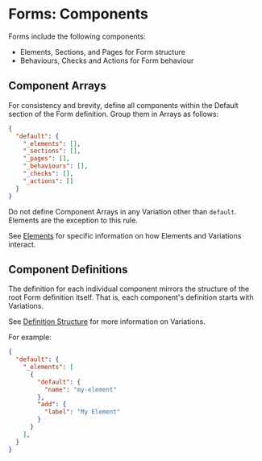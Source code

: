 # Forms: Components

Forms include the following components:

- Elements, Sections, and Pages for Form structure
- Behaviours, Checks and Actions for Form behaviour

## Component Arrays

For consistency and brevity, define all components within the Default section
of the Form definition. Group them in Arrays as follows:

```json
{
  "default": {
    "_elements": [],
    "_sections": [],
    "_pages": [],
    "_behaviours": [],
    "_checks": [],
    "_actions": []
  }
}
```

Do not define Component Arrays in any Variation other than `default`. Elements
are the exception to this rule.

See [Elements](components-elements.md) for specific information on how
Elements and Variations interact.


## Component Definitions

The definition for each individual component mirrors the structure of the root
Form definition itself. That is, each component's definition starts with
Variations.

See [Definition Structure](definition-structure.md) for more information on
Variations.

For example:

```json
{
  "default": {
    "_elements": [
      {
        "default": {
          "name": "my-element"
        },
        "add": {
          "label": "My Element"
        }
      }
    ],
  }
}
```
